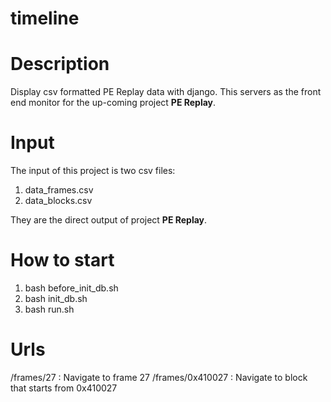 timeline
========

# Description #
Display csv formatted PE Replay data with django.
This servers as the front end monitor for the up-coming project **PE Replay**.

# Input #
The input of this project is two csv files:
1. data_frames.csv
2. data_blocks.csv

They are the direct output of project **PE Replay**.

# How to start #
1. bash before_init_db.sh
2. bash init_db.sh
3. bash run.sh

# Urls #
/frames/27  : Navigate to frame 27
/frames/0x410027 : Navigate to block that starts from 0x410027

